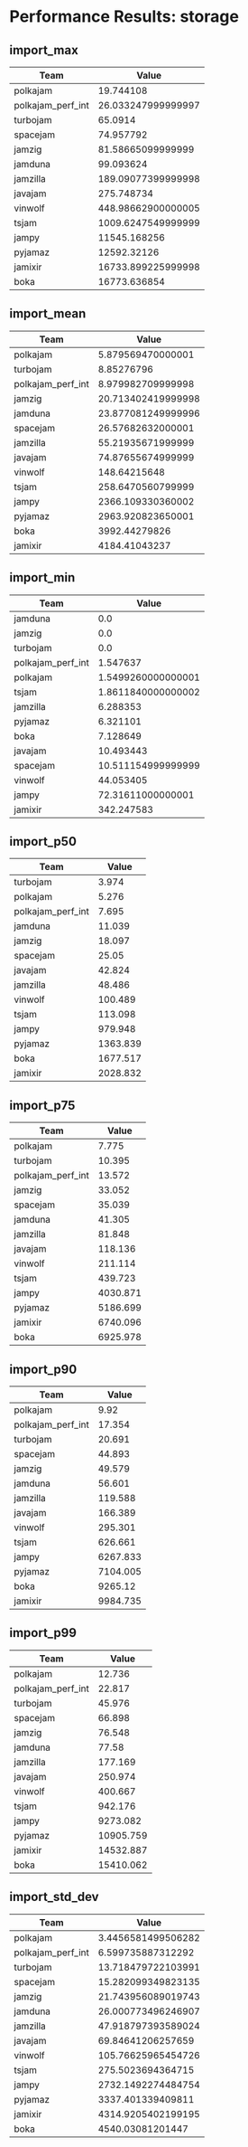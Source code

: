 # Performance Results: storage

## import_max

| Team | Value |
|------|-------|
| polkajam | 19.744108 |
| polkajam_perf_int | 26.033247999999997 |
| turbojam | 65.0914 |
| spacejam | 74.957792 |
| jamzig | 81.58665099999999 |
| jamduna | 99.093624 |
| jamzilla | 189.09077399999998 |
| javajam | 275.748734 |
| vinwolf | 448.98662900000005 |
| tsjam | 1009.6247549999999 |
| jampy | 11545.168256 |
| pyjamaz | 12592.32126 |
| jamixir | 16733.899225999998 |
| boka | 16773.636854 |

## import_mean

| Team | Value |
|------|-------|
| polkajam | 5.879569470000001 |
| turbojam | 8.85276796 |
| polkajam_perf_int | 8.979982709999998 |
| jamzig | 20.713402419999998 |
| jamduna | 23.877081249999996 |
| spacejam | 26.57682632000001 |
| jamzilla | 55.21935671999999 |
| javajam | 74.87655674999999 |
| vinwolf | 148.64215648 |
| tsjam | 258.6470560799999 |
| jampy | 2366.109330360002 |
| pyjamaz | 2963.920823650001 |
| boka | 3992.44279826 |
| jamixir | 4184.41043237 |

## import_min

| Team | Value |
|------|-------|
| jamduna | 0.0 |
| jamzig | 0.0 |
| turbojam | 0.0 |
| polkajam_perf_int | 1.547637 |
| polkajam | 1.5499260000000001 |
| tsjam | 1.8611840000000002 |
| jamzilla | 6.288353 |
| pyjamaz | 6.321101 |
| boka | 7.128649 |
| javajam | 10.493443 |
| spacejam | 10.511154999999999 |
| vinwolf | 44.053405 |
| jampy | 72.31611000000001 |
| jamixir | 342.247583 |

## import_p50

| Team | Value |
|------|-------|
| turbojam | 3.974 |
| polkajam | 5.276 |
| polkajam_perf_int | 7.695 |
| jamduna | 11.039 |
| jamzig | 18.097 |
| spacejam | 25.05 |
| javajam | 42.824 |
| jamzilla | 48.486 |
| vinwolf | 100.489 |
| tsjam | 113.098 |
| jampy | 979.948 |
| pyjamaz | 1363.839 |
| boka | 1677.517 |
| jamixir | 2028.832 |

## import_p75

| Team | Value |
|------|-------|
| polkajam | 7.775 |
| turbojam | 10.395 |
| polkajam_perf_int | 13.572 |
| jamzig | 33.052 |
| spacejam | 35.039 |
| jamduna | 41.305 |
| jamzilla | 81.848 |
| javajam | 118.136 |
| vinwolf | 211.114 |
| tsjam | 439.723 |
| jampy | 4030.871 |
| pyjamaz | 5186.699 |
| jamixir | 6740.096 |
| boka | 6925.978 |

## import_p90

| Team | Value |
|------|-------|
| polkajam | 9.92 |
| polkajam_perf_int | 17.354 |
| turbojam | 20.691 |
| spacejam | 44.893 |
| jamzig | 49.579 |
| jamduna | 56.601 |
| jamzilla | 119.588 |
| javajam | 166.389 |
| vinwolf | 295.301 |
| tsjam | 626.661 |
| jampy | 6267.833 |
| pyjamaz | 7104.005 |
| boka | 9265.12 |
| jamixir | 9984.735 |

## import_p99

| Team | Value |
|------|-------|
| polkajam | 12.736 |
| polkajam_perf_int | 22.817 |
| turbojam | 45.976 |
| spacejam | 66.898 |
| jamzig | 76.548 |
| jamduna | 77.58 |
| jamzilla | 177.169 |
| javajam | 250.974 |
| vinwolf | 400.667 |
| tsjam | 942.176 |
| jampy | 9273.082 |
| pyjamaz | 10905.759 |
| jamixir | 14532.887 |
| boka | 15410.062 |

## import_std_dev

| Team | Value |
|------|-------|
| polkajam | 3.4456581499506282 |
| polkajam_perf_int | 6.599735887312292 |
| turbojam | 13.718479722103991 |
| spacejam | 15.282099349823135 |
| jamzig | 21.743956089019743 |
| jamduna | 26.000773496246907 |
| jamzilla | 47.918797393589024 |
| javajam | 69.84641206257659 |
| vinwolf | 105.76625965454726 |
| tsjam | 275.5023694364715 |
| jampy | 2732.1492274484754 |
| pyjamaz | 3337.401339409811 |
| jamixir | 4314.9205402199195 |
| boka | 4540.03081201447 |

